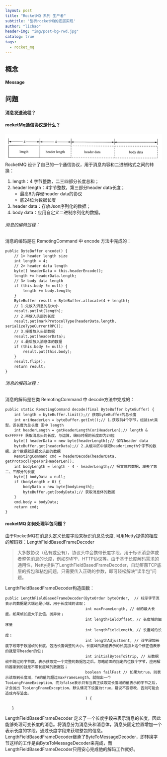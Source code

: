 ```yaml
---
layout: post
title: "RocketMQ 系列 生产者"
subtitle: '刨析rocketMQ的底层实现'
author: "lichao"
header-img: "img/post-bg-rwd.jpg"
catalog: true
tags:
  - rocket_mq
---
```


## 概念
#### Message


## 问题
#### 消息发送流程？


#### rocketMq通信协议是什么？
![存储概览](/img/rocketmq/protocol.jpg)
RocketMQ 设计了自己的一个通信协议，用于消息内容和二进制格式之间的转换：
1. length：4 字节整数，二三四部分长度总和；
2. header length：4字节整数，第三部分header data长度；
   * 最高8为存储header data的协议
   * 底24位为数据长度 
3. header data：存放Json序列化的数据；
4. body data：应用自定义二进制序列化的数据。

###### 消息的编码过程：
消息的编码是在 RemotingCommand 中 encode 方法中完成的：
```
public ByteBuffer encode() {
    // 1> header length size
    int length = 4;
    // 2> header data length
    byte[] headerData = this.headerEncode();
    length += headerData.length;
    // 3> body data length
    if (this.body != null) {
        length += body.length;
    }
    ByteBuffer result = ByteBuffer.allocate(4 + length);
    // 1.先放入消息的总大小
    result.putInt(length);
    // 2.再放入头部的长度
    result.put(markProtocolType(headerData.length, serializeTypeCurrentRPC));
    // 3.接着放入头部数据
    result.put(headerData);
    // 4.最后放入消息体的数据
    if (this.body != null) {
        result.put(this.body);
    }
    result.flip();
    return result;
}

```

###### 消息的解码过程：
消息的解码是在类 RemotingCommand 中 decode方法中完成的：
```
public static RemotingCommand decode(final ByteBuffer byteBuffer) {
    int length = byteBuffer.limit();// 获取byteBuffer的总长度
    int oriHeaderLen = byteBuffer.getInt();// 1.获取前4个字节，组装int类型，该长度为总长度 图中 length
    int headerLength = getHeaderLength(oriHeaderLen);// length & 0xFFFFFF 获取消息头的长度，与运算，编码时候的长度即为24位
    byte[] headerData = new byte[headerLength];// 保存header data
    byteBuffer.get(headerData);// 2.从缓冲区中读取headerLength个字节的数据，这个数据就是报文头部的数据
    RemotingCommand cmd = headerDecode(headerData, getProtocolType(oriHeaderLen));
    int bodyLength = length - 4 - headerLength;// 报文体的数据，减去了第二、三部分的长度
    byte[] bodyData = null;
    if (bodyLength > 0) {
        bodyData = new byte[bodyLength];
        byteBuffer.get(bodyData);// 获取消息体的数据
    }
    cmd.body = bodyData;
    return cmd;
}
```

#### rocketMQ 如何处理半包问题？
由于RocketMQ在消息头定义长度字段来标识消息总长度, 可用Netty提供的相应的解码器：LengthFieldBasedFrameDecoder
> 大多数协议（私有或公有），协议头中会携带长度字段，用于标识消息体或者整包消息的长度，例如SMPP、HTTP协议等。由于基于长度解码需求的通用性，Netty提供了LengthFieldBasedFrameDecoder，自动屏蔽TCP底层的拆包和粘包问题，只需要传入正确的参数，即可轻松解决"读半包"问题。

LengthFieldBasedFrameDecoder构造函数：
```
public LengthFieldBasedFrameDecoder(ByteOrder byteOrder,  // 标示字节流表示的数据是大端还是小端，用于长度域的读取；
                                    int maxFrameLength, // 帧的最大长度，如果帧长度大于此值，抛异常；
                                    int lengthFieldOffset, // 长度域的偏移量
                                    int lengthFieldLength, // 长度域的长度；
                                    int lengthAdjustment, // 该字段加长度字段等于数据帧的长度，包括长度调整的大小，长度域的数值表示的长度加上这个修正值表示的就是带header的包；
                                    int initialBytesToStrip, // 从数据帧中跳过的字节数，表示获取完一个完整的数据包之后，忽略前面的指定的位数个字节，应用解码器拿到的就是不带长度域的数据包；
                                    boolean failFast // 如果为true，则表示读取到长度域，TA的值的超过maxFrameLength，就抛出一个 TooLongFrameException，而为false表示只有当真正读取完长度域的值表示的字节之后，才会抛出 TooLongFrameException，默认情况下设置为true，建议不要修改，否则可能会造成内存溢出。
                                    ) {

   }
```
LengthFieldBasedFrameDecoder 定义了一个长度字段来表示消息的长度，因此能够处理可变长度的消息。将消息分为消息头和消息体，消息头固定位置增加一个表示长度的字段，通过长度字段来获取整包的信息。LengthFieldBasedFrameDecoder继承了ByteToMessageDecoder，即转换字节这样的工作是由ByteToMessageDecoder来完成，而LengthFieldBasedFrameDecoder只用安心完成他的解码工作就好。